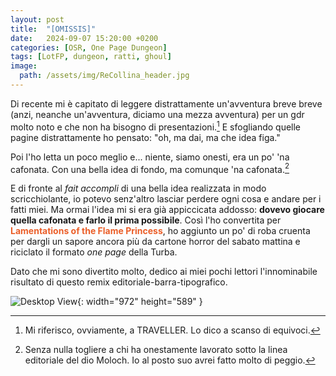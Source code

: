 ```yaml
---
layout: post
title:  "[OMISSIS]"
date:   2024-09-07 15:20:00 +0200
categories: [OSR, One Page Dungeon]
tags: [LotFP, dungeon, ratti, ghoul]
image:
  path: /assets/img/ReCollina_header.jpg
---
```


Di recente mi è capitato di leggere distrattamente un'avventura breve breve (anzi, neanche un'avventura, diciamo una mezza avventura) per un gdr molto noto e che non ha bisogno di presentazioni.[^fn-1] E sfogliando quelle pagine distrattamente ho pensato: "oh, ma dai, ma che idea figa."

Poi l'ho letta un poco meglio e... niente, siamo onesti, era un po' 'na cafonata. Con una bella idea di fondo, ma comunque 'na cafonata.[^fn-2]

E di fronte al *fait accompli* di una bella idea realizzata in modo scricchiolante, io potevo senz'altro lasciar perdere ogni cosa e andare per i fatti miei. Ma ormai l'idea mi si era già appiccicata addosso: **dovevo giocare quella cafonata e farlo il prima possibile**. Così l'ho convertita per <span style="color:#EB5E28">**Lamentations of the Flame Princess**</span>, ho aggiunto un po' di roba cruenta per dargli un sapore ancora più da cartone horror del sabato mattina e riciclato il formato *one page* della Turba.

Dato che mi sono divertito molto, dedico ai miei pochi lettori l'innominabile risultato di questo remix editoriale-barra-tipografico.

![Desktop View](/assets/img/Il_Re_sotto_la_Collina.png){: width="972" height="589" }

[^fn-1]: Mi riferisco, ovviamente, a TRAVELLER. Lo dico a scanso di equivoci.
[^fn-2]: Senza nulla togliere a chi ha onestamente lavorato sotto la linea editoriale del dio Moloch. Io al posto suo avrei fatto molto di peggio.